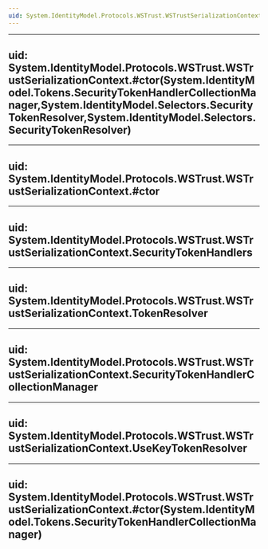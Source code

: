 ```yaml
---
uid: System.IdentityModel.Protocols.WSTrust.WSTrustSerializationContext
---
```


---
uid: System.IdentityModel.Protocols.WSTrust.WSTrustSerializationContext.#ctor(System.IdentityModel.Tokens.SecurityTokenHandlerCollectionManager,System.IdentityModel.Selectors.SecurityTokenResolver,System.IdentityModel.Selectors.SecurityTokenResolver)
---

---
uid: System.IdentityModel.Protocols.WSTrust.WSTrustSerializationContext.#ctor
---

---
uid: System.IdentityModel.Protocols.WSTrust.WSTrustSerializationContext.SecurityTokenHandlers
---

---
uid: System.IdentityModel.Protocols.WSTrust.WSTrustSerializationContext.TokenResolver
---

---
uid: System.IdentityModel.Protocols.WSTrust.WSTrustSerializationContext.SecurityTokenHandlerCollectionManager
---

---
uid: System.IdentityModel.Protocols.WSTrust.WSTrustSerializationContext.UseKeyTokenResolver
---

---
uid: System.IdentityModel.Protocols.WSTrust.WSTrustSerializationContext.#ctor(System.IdentityModel.Tokens.SecurityTokenHandlerCollectionManager)
---
